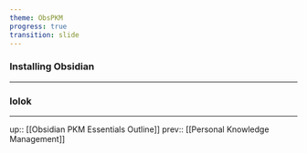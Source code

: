 ```yaml
---
theme: ObsPKM
progress: true
transition: slide
---
```


### Installing Obsidian

---

### lolok


---

up:: [[Obsidian PKM Essentials Outline]]
prev:: [[Personal Knowledge Management]]

